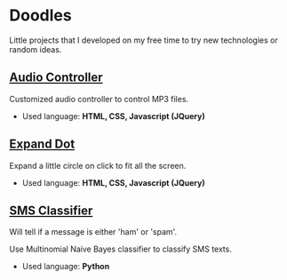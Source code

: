 # Doodles

Little projects that I developed on my free time to try new technologies or random ideas.

## [Audio Controller](https://github.com/Scylidose/Doodles/tree/master/Expand_Dot)

Customized audio controller to control MP3 files.

- Used language: **HTML, CSS, Javascript (JQuery)**

## [Expand Dot](https://github.com/Scylidose/Doodles/tree/master/Audio_Controller)

Expand a little circle on click to fit all the screen.

- Used language: **HTML, CSS, Javascript (JQuery)**

## [SMS Classifier](https://github.com/Scylidose/Doodles/tree/master/SMS_Classifier)

Will tell if a message is either 'ham' or 'spam'.

Use Multinomial Naive Bayes classifier to classify SMS texts.

- Used language: **Python**
